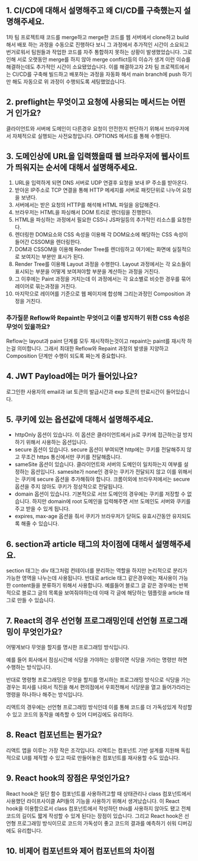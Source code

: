 ## 1. CI/CD에 대해서 설명해주고 왜 CI/CD를 구축했는지 설명해주세요.

1차 팀 프로젝트때 코드를 merge하고 merge한 코드를 웹 서버에서 clone하고 build해서 배포 하는 과정을 수동으로 진행하다 보니 그 과정에서 추가적인 시간이 소요되고 번거로워서 팀원들과 작업한 코드를 자주 통합하지 못하는 상황이 발생했었습니다. 
그로인해 서로 오랫동안 merge를 하지 않아 merge conflict등의 이슈가 생겨 이런 이슈를 해결하는데도 추가적인 시간이 소요됐었습니다.
이를 해결하고자 2차 팀 프로젝트에서는 CI/CD를 구축해 빌드하고 배포하는 과정을 자동화 해서 main branch에 push 하기만 해도 자동으로 위 과정이 수행되도록 세팅했었습니다.

## 2. preflight는 무엇이고 요청에 사용되는 메서드는 어떤거 인가요?

클라이언트와 서버에 도메인이 다른경우 요청이 안전한지 판단하기 위해서 브라우저에서 자체적으로 실행되는 사전요청입니다. 
OPTIONS 메서드를 통해 수행된다. 

## 3. 도메인상에 URL을 입력했을때 웹 브라우저에 웹사이트가 띄워지는 순서에 대해서 설명해주세요.

1. URL을 입력하게 되면 DNS 서버로 UDP 연결후 요청을 보내 IP 주소를 받아온다. 
2. 받아온 IP주소로 TCP 연결을 통해 HTTP 메세지를 서버로 패킷단위로 나누어 요청을 보낸다. 
3. 서버에서는 받은 요청의 HTTP를 해석해 HTML 파일을 응답해준다. 
4. 브라우저는 HTML을 파싱해서 DOM 트리로 렌더링을 진행한다.
5. HTML을 파싱하는 과정에서 필요한 CSS나 JS파일등의 추가적인 리소스를 요청한다. 
6. 렌더링한 DOM요소와 CSS 속성을 이용해 각 DOM요소에 해당하는 CSS 속성이 들어간 CSSOM을 렌더링한다.
7. DOM과 CSSOM을 이용해 Render Tree를 렌더링하고 여기에는 화면에 실질적으로 보여지는 부분만 표시가 된다. 
8. Render Tree를 이용해 Layout 과정을 수행한다. Layout 과정에서는 각 요소들이 표시되는 부분을 어떻게 보여져야할 부분을 계산하는 과정을 거친다.
9. 그 이후에는 Paint 과정을 거치는데 이 과정에서는 각 요소별로 비슷한 경우를 묶어 레이어로 묶는과정을 거친다. 
10. 마지막으로 레이어를 기준으로 웹 페이지에 합성해 그리는과정인 Composition 과정을 거친다. 

### 추가질문 Reflow와 Repaint는 무엇이고 이를 방지하기 위한 CSS 속성은 무엇이 있을까요?

Reflow는 layout과 paint 단계를 모두 재시작하는것이고 repaint는 paint를 재시작 하는걸 의미합니다. 
그래서 최대한 Reflow와 Repaint 과정의 발생을 지양하고 Composition 단계만 수행이 되도록 짜는게 중요합니다. 

## 4. JWT Payload에는 머가 들어있나요?

로그인한 사용자의 email과 iat 토큰의 발급시간과 exp 토큰의 만료시간이 들어있습니다. 

## 5. 쿠키에 있는 옵션값에 대해서 설명해주세요.

- httpOnly 옵션이 있습니다. 이 옵션은 클라이언트에서 js로 쿠키에 접근하는걸 방지하기 위해서 사용하는 옵션입니다.
- secure 옵션이 있습니다. secure 옵션이 부여되면 http에는 쿠키를 전달해주지 않고 무조건 https 통신에서만 쿠키를 전달해줍니다.
- sameSite 옵션이 있습니다. 클라이언트와 서버의 도메인이 일치하는지 여부를 설정하는 옵션입니다. samesite가 none인 경우는 쿠키가 전달되지 않고 이를 위해서는 쿠키에 secure 옵션을 추가해줘야 합니다. 크롬이외에 브라우저에서는 secure 옵션을 주지 않아도 쿠키가 정상적으로 전달됩니다.
- domain 옵션이 있습니다. 기본적으로 서브 도메인의 경우에는 쿠키를 저장할 수 없습니다. 하지만 domain에 root 도메인을 입력해주면 서브 도메인도 서버와 쿠키를 주고 받을 수 있게 됩니다.
- expires, max-age 옵션을 줘서 쿠키가 브라우저가 닫혀도 유효시간동안 유지되도록 해줄 수 있습니다. 

## 6. section과 article 태그의 차이점에 대해서 설명해주세요.

section 태그는 div 태그처럼 컨테이너를 분리하는 역할을 하지만 논리적으로 분리가 가능한 영역을 나누는데 사용됩니다.
반대로 article 태그 같은경우에는 재사용이 가능한 content들을 분류하기 위해서 사용합니다. 예를들어 블로그 글 같은 경우에는 반복적으로 블로그 글의 목록을 보여줘야하는데 이때 각 글에 해당하는 템플릿을 article 태그로 만들 수 있습니다.

## 7. React의 경우 선언형 프로그래밍인데 선언형 프로그래밍이 무엇인가요?

어떻게보다 무엇을 할지를 명시한 프로그래밍 방식입니다. 

예를 들어 회사에서 점심시간에 식당을 가야하는 상황이면 식당을 가라는 명령만 하면 수행하는 방식입니다.

반대로 명령형 프로그래밍은 무엇을 할지를 명시하는 프로그래밍 방식으로 식당을 가는경우는 회사를 나와서 직진을 해서 편의점에서 우회전해서 식당문을 열고 들어가라라는 명령을 하나하나 해주는 방식입니다. 

리액트의 경우에는 선언형 프로그래밍 방식인데 이를 통해 코드를 더 가독성있게 작성할 수 있고 코드의 동작을 예측할 수 있어 디버깅에도 유리하다.

## 8. React 컴포넌트는 뭔가요?

리액트 앱을 이루는 가장 작은 조각입니다. 리액트는 컴포넌트 기반 설계를 지원해 독립적으로 UI를 제작할 수 있고 따로 만들어놓은 컴포넌트를 재사용할 수도 있습니다.

## 9. React hook의 장점은 무엇인가요?

React hook은 일단 함수 컴포넌트를 사용하려고할 때 상태관리나 class 컴포넌트에서 사용했던 라이프사이클 API들의 기능을 사용하기 위해서 생겨났습니다. 
이 React hook을 이용함으로서 class 컴포넌트에서 작성하던 this를 사용하지 않아도 됐고 전체 코드의 길이도 짧게 작성할 수 있게 된다는 장점이 있습니다. 
그리고 React hook은 선언형 프로그래밍 방식이므로 코드의 가독성이 좋고 코드의 결과를 예측하기 쉬워 디버깅에도 유리합니다.

## 10. 비제어 컴포넌트와 제어 컴포넌트의 차이점

